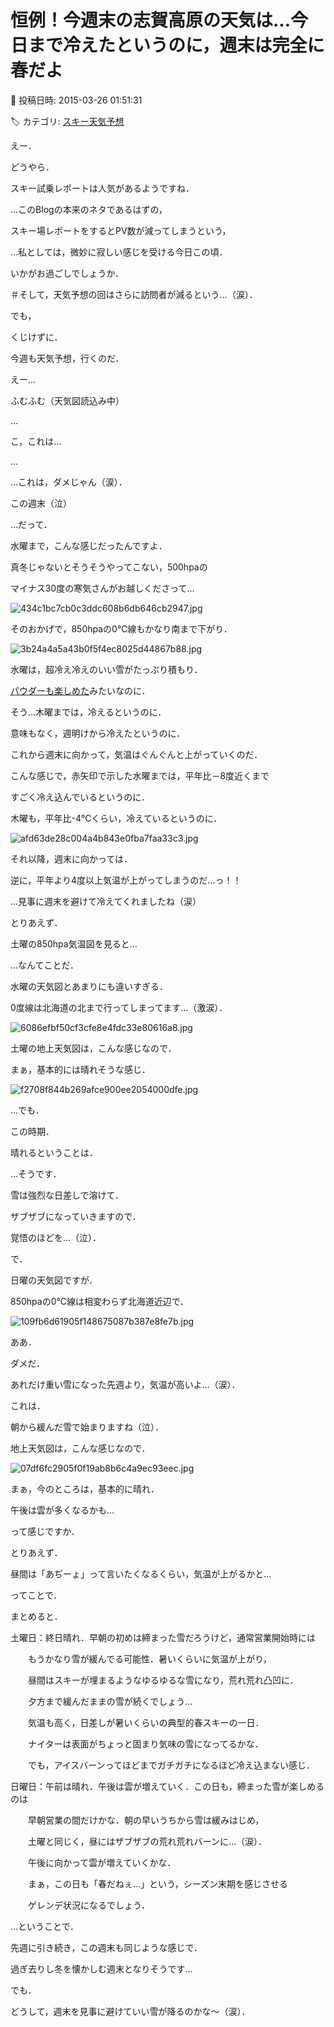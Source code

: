 # 恒例！今週末の志賀高原の天気は…今日まで冷えたというのに，週末は完全に春だよ

📅 投稿日時: 2015-03-26 01:51:31

🏷️ カテゴリ: [スキー天気予想](c6554f5c3c106093b511a8daae23757e8.md)

えー．


どうやら．


スキー試乗レポートは人気があるようですね．


…このBlogの本来のネタであるはずの，


スキー場レポートをするとPV数が減ってしまうという，


…私としては，微妙に寂しい感じを受ける今日この頃．


いかがお過ごしでしょうか．





＃そして，天気予想の回はさらに訪問者が減るという…（涙）．





でも，


くじけずに．


今週も天気予想，行くのだ．





えー…


ふむふむ（天気図読込み中）


…


こ，これは…


…


…これは，ダメじゃん（涙）．


この週末（泣）





…だって．


水曜まで，こんな感じだったんですよ．


真冬じゃないとそうそうやってこない，500hpaの


マイナス30度の寒気さんがお越しくださって…




![434c1bc7cb0c3ddc608b6db646cb2947.jpg](images/434c1bc7cb0c3ddc608b6db646cb2947.jpg)




そのおかげで，850hpaの0℃線もかなり南まで下がり．




![3b24a4a5a43b0f5f4ec8025d44867b88.jpg](images/3b24a4a5a43b0f5f4ec8025d44867b88.jpg)




水曜は，超冷え冷えのいい雪がたっぷり積もり．


[パウダーも楽しめた](http://blog.princehotels.co.jp/yakebi/2015/03/25/)みたいなのに．


そう…木曜までは，冷えるというのに．


意味もなく，週明けから冷えたというのに．


これから週末に向かって，気温はぐんぐんと上がっていくのだ．





こんな感じで，赤矢印で示した水曜までは，平年比－8度近くまで


すごく冷え込んでいるというのに．


木曜も，平年比-4℃くらい，冷えているというのに．




![afd63de28c004a4b843e0fba7faa33c3.jpg](images/afd63de28c004a4b843e0fba7faa33c3.jpg)




それ以降，週末に向かっては．


逆に，平年より4度以上気温が上がってしまうのだ…っ！！


…見事に週末を避けて冷えてくれましたね（涙）





とりあえず．


土曜の850hpa気温図を見ると…


…なんてことだ．


水曜の天気図とあまりにも違いすぎる．


0度線は北海道の北まで行ってしまってます…（激涙）．




![6086efbf50cf3cfe8e4fdc33e80616a8.jpg](images/6086efbf50cf3cfe8e4fdc33e80616a8.jpg)







土曜の地上天気図は，こんな感じなので．


まぁ，基本的には晴れそうな感じ．




![f2708f844b269afce900ee2054000dfe.jpg](images/f2708f844b269afce900ee2054000dfe.jpg)




…でも．


この時期．


晴れるということは．


…そうです．


雪は強烈な日差しで溶けて．


ザブザブになっていきますので．


覚悟のほどを…（泣）．





で．


日曜の天気図ですが．


850hpaの0℃線は相変わらず北海道近辺で．




![109fb6d61905f148675087b387e8fe7b.jpg](images/109fb6d61905f148675087b387e8fe7b.jpg)




ああ．


ダメだ．


あれだけ重い雪になった先週より，気温が高いよ…（涙）．


これは．


朝から緩んだ雪で始まりますね（泣）．


地上天気図は，こんな感じなので．




![07df6fc2905f0f19ab8b6c4a9ec93eec.jpg](images/07df6fc2905f0f19ab8b6c4a9ec93eec.jpg)




まぁ，今のところは，基本的に晴れ．


午後は雲が多くなるかも…


って感じですか．


とりあえず．


昼間は「あぢーょ」って言いたくなるくらい，気温が上がるかと…





ってことで．


まとめると．





土曜日：終日晴れ．早朝の初めは締まった雪だろうけど，通常営業開始時には


　　もうかなり雪が緩んでる可能性．暑いくらいに気温が上がり，


　　昼間はスキーが埋まるようなゆるゆるな雪になり，荒れ荒れ凸凹に．


　　夕方まで緩んだままの雪が続くでしょう…


　　気温も高く，日差しが暑いくらいの典型的春スキーの一日．


　　ナイターは表面がちょっと固まり気味の雪になってるかな．


　　でも，アイスバーンってほどまでガチガチになるほど冷え込まない感じ．





日曜日：午前は晴れ．午後は雲が増えていく．この日も，締まった雪が楽しめるのは


　　早朝営業の間だけかな．朝の早いうちから雪は緩みはじめ，


　　土曜と同じく，昼にはザブザブの荒れ荒れバーンに…（涙）．


　　午後に向かって雲が増えていくかな．


　　まぁ，この日も「春だねぇ…」という，シーズン末期を感じさせる


　　ゲレンデ状況になるでしょう．





…ということで．


先週に引き続き，この週末も同じような感じで．


過ぎ去りし冬を懐かしむ週末となりそうです…





でも．


どうして，週末を見事に避けていい雪が降るのかな～（涙）．
